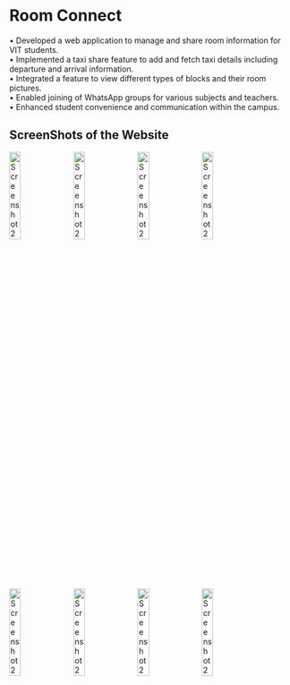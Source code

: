 <h1>Room Connect</h1>
<p>
•	Developed a web application to manage and share room information for VIT students. <br>
•	Implemented a taxi share feature to add and fetch taxi details including departure and arrival information.<br>
•	Integrated a feature to view different types of blocks and their room pictures.<br>
•	Enabled joining of WhatsApp groups for various subjects and teachers.<br>
•	Enhanced student convenience and communication within the campus.<br>
</p>

<h2>ScreenShots of the Website</h2>
<img src="https://github.com/nishant0207/room_connect/assets/87112884/9d12cf39-33b0-42f7-8e88-9faf110b898e" alt="Screenshot 2024-07-07 at 2 07 58 AM" width="20%" style="margin-right:10px;">
<img src="https://github.com/nishant0207/room_connect/assets/87112884/d7540af5-ed87-4504-b78a-a25657cdd179" alt="Screenshot 2024-07-07 at 2 08 56 AM" width="20%" style="margin-right:10px;">
<img src="https://github.com/nishant0207/room_connect/assets/87112884/c35ada46-5911-42a9-a433-0ecb004230ea" alt="Screenshot 2024-07-07 at 2 08 13 AM" width="20%" style="margin-right:10px;">
<img src="https://github.com/nishant0207/room_connect/assets/87112884/7ad082f3-0081-4b15-90e9-af327448ca39" alt="Screenshot 2024-07-07 at 2 08 09 AM" width="20%" style="margin-right:10px;">
<img src="https://github.com/nishant0207/room_connect/assets/87112884/0e8e1778-0ce8-4b77-8321-e5997fe59573" alt="Screenshot 2024-07-07 at 2 09 16 AM" width="20%" style="margin-right:10px;">
<img src="https://github.com/nishant0207/room_connect/assets/87112884/a66db23b-8b80-46a3-9b01-bba22d94f5c9" alt="Screenshot 2024-07-07 at 2 09 10 AM" width="20%" style="margin-right:10px;">
<img src="https://github.com/nishant0207/room_connect/assets/87112884/0e3aa4d4-57b2-4612-a6dc-3ac4955cd6ca" alt="Screenshot 2024-07-07 at 2 09 06 AM" width="20%" style="margin-right:10px;">
<img src="https://github.com/nishant0207/room_connect/assets/87112884/14f2165a-a011-4a33-b577-2beec8779e61" alt="Screenshot 2024-07-07 at 2 09 03 AM" width="20%" style="margin-right:10px;">

